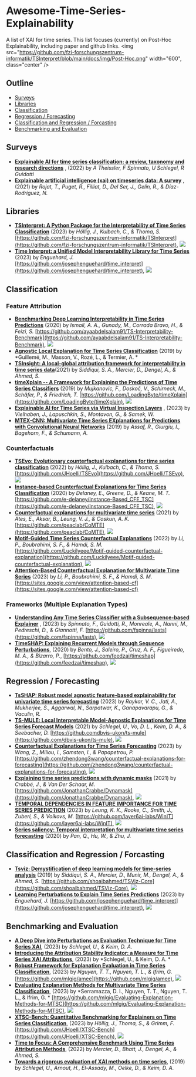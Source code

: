 # Awesome-Time-Series-Explainability
A list of XAI for time series. This list focuses (currently) on Post-Hoc Explainability, including paper and github links.
<img src="https://github.com/fzi-forschungszentrum-informatik/TSInterpret/blob/main/docs/img/Post-Hoc.png" width="600", class="center"  />

## Outline 
- [Surveys](https://github.com/JHoelli/Awesome-Time-Series-Explainability#Surveys)
- [Libraries ](https://github.com/JHoelli/Awesome-Time-Series-Explainability#Libraries)
- [Classification ](https://github.com/JHoelli/Awesome-Time-Series-Explainability#Classification)
- [Regression / Forecasting](https://github.com/JHoelli/Awesome-Time-Series-Explainability#Regression-/-Forecasting)
- [Classification and Regression / Forcasting](https://github.com/JHoelli/Awesome-Time-Series-Explainability#Classification-and-Regression-/-Forcasting)
- [Benchmarking and Evaluation](https://github.com/JHoelli/Awesome-Time-Series-Explainability#Benchmarking-and-Evaluation)

## Surveys
- [**Explainable AI for time series classification: a review, taxonomy and research directions**](https://ieeexplore.ieee.org/stamp/stamp.jsp?arnumber=9895252) , (2022) by *A Theissler, F Spinnato, U Schlegel, R Guidotti*
- [**Explainable artificial intelligence (xai) on timeseries data: A survey**](https://arxiv.org/abs/2104.00950) , (2021) by *Rojat, T., Puget, R., Filliat, D., Del Ser, J., Gelin, R., & Díaz-Rodríguez, N.*

  
## Libraries 

- [**TSInterpret: A Python Package for the Interpretability of Time Series Classification**](https://joss.theoj.org/papers/10.21105/joss.05220.pdf) (2023) by *Höllig, J., Kulbach, C., & Thoma, S.* [https://github.com/fzi-forschungszentrum-informatik/TSInterpret](https://github.com/fzi-forschungszentrum-informatik/TSInterpret), ![](https://img.shields.io/github/stars/fzi-forschungszentrum-informatik/TSInterpret.svg?style=social)
- [**Time Interpret: a Unified Model Interpretability Library for Time Series**](https://arxiv.org/abs/2306.02968) (2023) by *Enguehard, J.* [https://github.com/josephenguehard/time_interpret](https://github.com/josephenguehard/time_interpret), ![](https://img.shields.io/github/stars/josephenguehard/time_interpret.svg?style=social)

## Classification 

  

### Feature Attribution

- [**Benchmarking Deep Learning Interpretability in Time Series Predictions**](https://arxiv.org/abs/2010.13924) (2020) by *Ismail, A. A., Gunady, M., Corrada Bravo, H., & Feizi, S.* [https://github.com/ayaabdelsalam91/TS-Interpretability-Benchmark](https://github.com/ayaabdelsalam91/TS-Interpretability-Benchmark), ![](https://img.shields.io/github/stars/ayaabdelsalam91/TS-Interpretability-Benchmark.svg?style=social)
- [**Agnostic Local Explanation for Time Series Classification**](https://ieeexplore.ieee.org/document/8995349) (2019) by *Guillemé, M., Masson, V., Rozé, L., & Termier, A. *
- [**TSInsight: A local-global attribution framework for interpretability in time series data**](https://www.mdpi.com/1424-8220/21/21/7373)(2021) by *Siddiqui, S. A., Mercier, D., Dengel, A., & Ahmed, S.*
- [**timeXplain -- A Framework for Explaining the Predictions of Time Series Classifiers**](https://arxiv.org/abs/2007.07606) (2019) by *Mujkanovic, F., Doskoč, V., Schirneck, M., Schäfer, P., & Friedrich, T.* [https://github.com/LoadingByte/timeXplain](https://github.com/LoadingByte/timeXplain), ![](https://img.shields.io/github/stars/LoadingByte/timeXplain.svg?style=social)
- [**Explainable AI for Time Series via Virtual Inspection Layers**](https://arxiv.org/pdf/2303.06365) , (2023) by *Vielhaben, J., Lapuschkin, S., Montavon, G., & Samek, W.*
- [**MTEX-CNN: Multivariate Time Series EXplanations for Predictions with Convolutional Neural Networks**](https://ieeexplore.ieee.org/document/8970899) (2019) by *Assaf, R., Giurgiu, I., Bagehorn, F., & Schumann, A.*

### Counterfactuals 
- [**TSEvo: Evolutionary counterfactual explanations for time series classification**](https://ieeexplore.ieee.org/abstract/document/10069160) (2022) by *Höllig, J., Kulbach, C., & Thoma, S.* [https://github.com/JHoelli/TSEvo](https://github.com/JHoelli/TSEvo), ![](https://img.shields.io/github/stars/JHoelli/TSEvo.svg?style=social)
- [**Instance-based Counterfactual Explanations for Time Series Classification**](https://arxiv.org/abs/2009.13211) (2020) by *Delaney, E., Greene, D., & Keane, M. T.* [https://github.com/e-delaney/Instance-Based_CFE_TSC](https://github.com/e-delaney/Instance-Based_CFE_TSC), ![](https://img.shields.io/github/stars/e-delaney/Instance-Based_CFE_TSC.svg?style=social)
- [**Counterfactual explanations for multivariate time series**](https://ieeexplore.ieee.org/document/9462056) (2021) by *Ates, E., Aksar, B., Leung, V. J., & Coskun, A. K.* [https://github.com/peaclab/CoMTE](https://github.com/peaclab/CoMTE), ![](https://img.shields.io/github/stars/peaclab/CoMTE.svg?style=social)
- [**Motif-Guided Time Series Counterfactual Explanations**](https://link.springer.com/chapter/10.1007/978-3-031-37731-0_16) (2022) by *Li, P., Boubrahimi, S. F., & Hamdi, S. M.* [https://github.com/Luckilyeee/Motif-guided-counterfactual-explanation](https://github.com/Luckilyeee/Motif-guided-counterfactual-explanation), ![](https://img.shields.io/github/stars/Luckilyeee/Motif-guided-counterfactual-explanation.svg?style=social)
- [**Attention-Based Counterfactual Explanation for Multivariate Time Series**](https://link.springer.com/chapter/10.1007/978-3-031-39831-5_26) (2023) by *Li, P., Boubrahimi, S. F., & Hamdi, S. M.* [https://sites.google.com/view/attention-based-cf](https://sites.google.com/view/attention-based-cf)

### Frameworks (Multiple Explanation Types)
- [**Understanding Any Time Series Classifier with a Subsequence-based Explainer**](https://dl.acm.org/doi/pdf/10.1145/3624480) , (2023) by *Spinnato, F., Guidotti, R., Monreale, A., Nanni, M., Pedreschi, D., & Giannotti, F.* [https://github.com/fspinna/lasts](https://github.com/fspinna/lasts), ![](https://img.shields.io/github/stars/fspinna/lasts.svg?style=social)
- [**TimeSHAP: Explaining Recurrent Models through Sequence Perturbations**](https://arxiv.org/abs/2012.00073), (2020) by *Bento, J., Saleiro, P., Cruz, A. F., Figueiredo, M. A., & Bizarro, P.*, [https://github.com/feedzai/timeshap](https://github.com/feedzai/timeshap), ![](https://img.shields.io/github/stars/feedzai/timeshap.svg?style=social)
  


## Regression / Forecasting

- [**TsSHAP: Robust model agnostic feature-based explainability for univariate time series forecasting**](https://arxiv.org/pdf/2303.12316.pdf) (2023) by *Raykar, V. C., Jati, A., Mukherjee, S., Aggarwal, N., Sarpatwar, K., Ganapavarapu, G., & Vaculin, R.*
- [**TS-MULE: Local Interpretable Model-Agnostic Explanations for Time Series Forecast Models**](https://link.springer.com/chapter/10.1007/978-3-030-93736-2_1) (2021) by *Schlegel, U., Vo, D. L., Keim, D. A., & Seebacher, D.*  [https://github.comdbvis-ukon/ts-mule](https://github.com/dbvis-ukon/ts-mule), ![](https://img.shields.io/github/stars/dbvis-ukon/ts-mule.svg?style=social)
- [**Counterfactual Explanations for Time Series Forecasting**](https://arxiv.org/abs/2310.08137) (2023) by *Wang, Z., Miliou, I., Samsten, I., & Papapetrou, P.*  [https://github.com/zhendong3wang/counterfactual-explanations-for-forecasting](https://github.com/zhendong3wang/counterfactual-explanations-for-forecasting), ![](https://img.shields.io/github/stars/zhendong3wang/counterfactual-explanations-for-forecasting.svg?style=social)
- [**Explaining time series predictions with dynamic masks**](http://proceedings.mlr.press/v139/crabbe21a/crabbe21a.pdf) (2021) by *Crabbé, J., & Van Der Schaar, M.*  [https://github.com/JonathanCrabbe/Dynamask](https://github.com/JonathanCrabbe/Dynamask), ![](https://img.shields.io/github/stars/JonathanCrabbe/Dynamask.svg?style=social)
- [**TEMPORAL DEPENDENCIES IN FEATURE IMPORTANCE FOR TIME SERIES PREDICTION**](https://www.cs.toronto.edu/~mvolkovs/ICLR23_WinIT.pdf) (2023) by *Leung, K. K., Rooke, C., Smith, J., Zuberi, S., & Volkovs, M.*  [https://github.com/layer6ai-labs/WinIT](https://github.com/layer6ai-labs/WinIT), ![](https://img.shields.io/github/stars/layer6ai-labs/WinIT.svg?style=social)
- [**Series saliency: Temporal interpretation for multivariate time series forecasting**](https://arxiv.org/pdf/2012.09324.pdf) (2020) by *Pan, Q., Hu, W., & Zhu, J.*


## Classification and Regression / Forcasting 
- [**Tsviz: Demystification of deep learning models for time-series analysis**](https://ieeexplore.ieee.org/stamp/stamp.jsp?arnumber=8695734) (2019) by *Siddiqui, S. A., Mercier, D., Munir, M., Dengel, A., & Ahmed, S.* [https://github.com/shoaibahmed/TSViz-Core](https://github.com/shoaibahmed/TSViz-Core), ![](https://img.shields.io/github/stars/shoaibahmed/TSViz-Core.svg?style=social)
- [**Learning Perturbations to Explain Time Series Predictions**](https://arxiv.org/pdf/2305.18840.pdf) (2023) by *Enguehard, J.* [https://github.com/josephenguehard/time_interpret](https://github.com/josephenguehard/time_interpret), ![](https://img.shields.io/github/stars/josephenguehard/time_interpret.svg?style=social)

  

## Benchmarking and Evaluation

- [**A Deep Dive into Perturbations as Evaluation Technique for Time Series XAI**](https://arxiv.org/pdf/2307.05104), (2023) by *Schlegel, U., & Keim, D. A.*
- [**Introducing the Attribution Stability Indicator: a Measure for Time Series XAI Attributions**](https://arxiv.org/abs/2310.04178), (2023) by *Schlegel, U., & Keim, D. A. *
- [**Robust Framework for Explanation Evaluation in Time Series Classification**](https://arxiv.org/abs/2306.05501), (2023) by *Nguyen, T. T., Nguyen, T. L., & Ifrim, G.* [https://github.com/mlgig/amee](https://github.com/mlgig/amee), ![](https://img.shields.io/github/stars/mlgig/amee.svg?style=social)
- [**Evaluating Explanation Methods for Multivariate Time Series Classification**](https://arxiv.org/abs/2308.15223), (2023) by *Serramazza, D. I., Nguyen, T. T., Nguyen, T. L., & Ifrim, G. * [https://github.com/mlgig/Evaluating-Explanation-Methods-for-MTSC](https://github.com/mlgig/Evaluating-Explanation-Methods-for-MTSC), ![](https://img.shields.io/github/stars/mlgig/Evaluating-Explanation-Methods-for-MTSC.svg?style=social)
- [**XTSC-Bench: Quantitative Benchmarking for Explainers on Time Series Classification**](https://arxiv.org/pdf/2310.14957.pdf), (2023) by *Höllig, J., Thoma, S., & Grimm, F.* [https://github.com/JHoelli/XTSC-Bench](https://github.com/JHoelli/XTSC-Bench), ![](https://img.shields.io/github/stars/JHoelli/XTSC-Bench.svg?style=social)
- [**Time to Focus: A Comprehensive Benchmark Using Time Series Attribution Methods**](https://arxiv.org/abs/2202.03759), (2022) by *Mercier, D., Bhatt, J., Dengel, A., & Ahmed, S.*
- [**Towards a rigorous evaluation of XAI methods on time series**](https://ieeexplore.ieee.org/document/9022428), (2019) by *Schlegel, U., Arnout, H., El-Assady, M., Oelke, D., & Keim, D. A.* 
